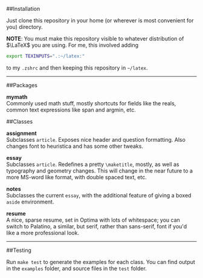 ##Installation

Just clone this repository in your home (or wherever is most convenient for you) directory.

**NOTE**: You must make this repository visible to whatever distribution of $\LaTeX$ you are using. For me,
this involved adding 

```bash
export TEXINPUTS=".:~/latex:"
```

to my `.zshrc` and then keeping this repository in `~/latex`.

* * *
##Packages

**mymath**  
Commonly used math stuff, mostly shortcuts for fields like the reals, common text expressions like
span and argmin, etc.

##Classes

**assignment**  
Subclasses `article`. Exposes nice header and question formatting. Also changes font to heuristica 
and has some other tweaks.

**essay**  
Subclasses `article`. Redefines a pretty `\maketitle`, mostly, as well as typography and geometry changes.
This will change in the near future to a more MS-word like format, with double spaced text, etc.

**notes**  
Subclasses the current `essay`, with the additional feature of giving a boxed `aside` environment.

**resume**  
A nice, sparse resume, set in Optima with lots of whitespace; you can switch to Palatino, a similar,
but serif, rather than sans-serif, font if you'd like a more professional look.

* * *
##Testing 

Run `make test` to generate the examples for each class. You can find output in the `examples` folder, 
and source files in the `test` folder.
